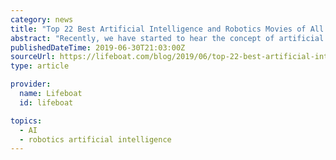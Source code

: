 ```yaml
---
category: news
title: "Top 22 Best Artificial Intelligence and Robotics Movies of All Time"
abstract: "Recently, we have started to hear the concept of artificial intelligence as often as we have never met. This technology, which is no longer a fantastic science fiction element but is included in our lives, is ranked first among the technology trends that ..."
publishedDateTime: 2019-06-30T21:03:00Z
sourceUrl: https://lifeboat.com/blog/2019/06/top-22-best-artificial-intelligence-and-robotics-movies-of-all-time
type: article

provider:
  name: Lifeboat
  id: lifeboat

topics:
  - AI
  - robotics artificial intelligence
---
```

